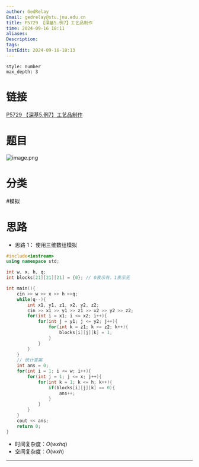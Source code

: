 ```yaml
---
author: GedRelay
Email: gedrelay@stu.jnu.edu.cn
title: P5729 【深基5.例7】工艺品制作
time: 2024-09-16 18:11
aliases: 
Description: 
tags: 
lastEdit: 2024-09-16-18:13
---
```


```toc
style: number
max_depth: 3
```

# 链接
[P5729 【深基5.例7】工艺品制作](https://www.luogu.com.cn/problem/P5729) 

# 题目
![image.png](https://ged-pic-bed.oss-cn-guangzhou.aliyuncs.com/img/202409161812429.png)


# 分类
#模拟 

# 思路
- 思路 1：
使用三维数组模拟


```cpp
#include<iostream>
using namespace std;

int w, x, h, q;
int blocks[21][21][21] = {0}; // 0表示有，1表示无

int main(){
    cin >> w >> x >> h >>q;
    while(q--){
        int x1, y1, z1, x2, y2, z2;
        cin >> x1 >> y1 >> z1 >> x2 >> y2 >> z2;
        for(int i = x1; i <= x2; i++){
            for(int j = y1; j <= y2; j++){
                for(int k = z1; k <= z2; k++){
                    blocks[i][j][k] = 1;
                }
            }
        }
    }
    // 统计答案
    int ans = 0;
    for(int i = 1; i <= w; i++){
        for(int j = 1; j <= x; j++){
            for(int k = 1; k <= h; k++){
                if(blocks[i][j][k] == 0){
                    ans++;
                }
            }
        }
    }
    cout << ans;
    return 0;
}
```


- 时间复杂度：${O\left( wxhq \right)  }$ 
- 空间复杂度：${O\left( wxh \right)  }$ 


---

